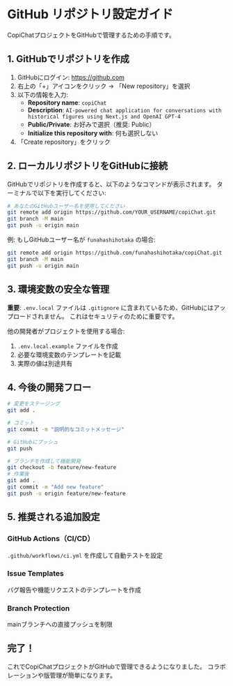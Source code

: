 # GitHub リポジトリ設定ガイド

CopiChatプロジェクトをGitHubで管理するための手順です。

## 1. GitHubでリポジトリを作成

1. GitHubにログイン: https://github.com
2. 右上の「+」アイコンをクリック → 「New repository」を選択
3. 以下の情報を入力:
   - **Repository name**: `copiChat`
   - **Description**: `AI-powered chat application for conversations with historical figures using Next.js and OpenAI GPT-4`
   - **Public/Private**: お好みで選択（推奨: Public）
   - **Initialize this repository with**: 何も選択しない
4. 「Create repository」をクリック

## 2. ローカルリポジトリをGitHubに接続

GitHubでリポジトリを作成すると、以下のようなコマンドが表示されます。
ターミナルで以下を実行してください:

```bash
# あなたのGitHubユーザー名を使用してください
git remote add origin https://github.com/YOUR_USERNAME/copiChat.git
git branch -M main
git push -u origin main
```

例: もしGitHubユーザー名が `funahashihotaka` の場合:
```bash
git remote add origin https://github.com/funahashihotaka/copiChat.git
git branch -M main
git push -u origin main
```

## 3. 環境変数の安全な管理

**重要**: `.env.local` ファイルは `.gitignore` に含まれているため、GitHubにはアップロードされません。
これはセキュリティのために重要です。

他の開発者がプロジェクトを使用する場合:
1. `.env.local.example` ファイルを作成
2. 必要な環境変数のテンプレートを記載
3. 実際の値は別途共有

## 4. 今後の開発フロー

```bash
# 変更をステージング
git add .

# コミット
git commit -m "説明的なコミットメッセージ"

# GitHubにプッシュ
git push

# ブランチを作成して機能開発
git checkout -b feature/new-feature
# 作業後
git add .
git commit -m "Add new feature"
git push -u origin feature/new-feature
```

## 5. 推奨される追加設定

### GitHub Actions（CI/CD）
`.github/workflows/ci.yml` を作成して自動テストを設定

### Issue Templates
バグ報告や機能リクエストのテンプレートを作成

### Branch Protection
mainブランチへの直接プッシュを制限

## 完了！

これでCopiChatプロジェクトがGitHubで管理できるようになりました。
コラボレーションや版管理が簡単になります。